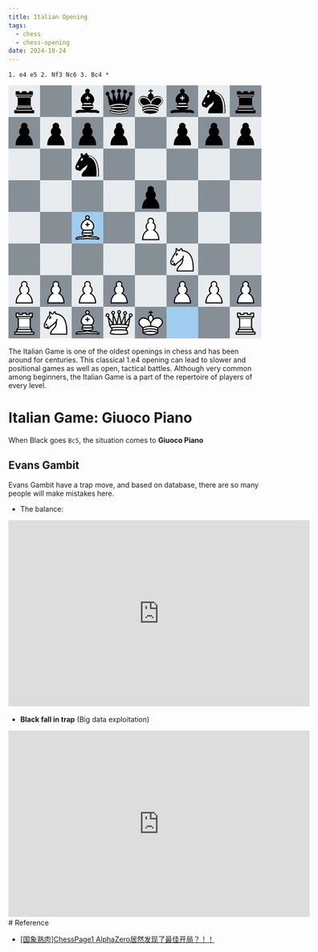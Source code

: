 ```yaml
---
title: Italian Opening
tags:
  - chess
  - chess-opening
date: 2024-10-24
---
```

```chess
1. e4 e5 2. Nf3 Nc6 3. Bc4 *
```

![](hobbies/game/chess/opening/attachments/Italian_opening.png)

The Italian Game is one of the oldest openings in chess and has been around for centuries. This classical 1.e4 opening can lead to slower and positional games as well as open, tactical battles. Although very common among beginners, the Italian Game is a part of the repertoire of players of every level.

# Italian Game: Giuoco Piano

When Black goes `Bc5`, the situation comes to **Giuoco Piano**

## Evans Gambit



Evans Gambit have a trap move, and based on database, there are so many people will make mistakes here.

* The balance:

<iframe width="600" height="371" src="https://lichess.org/study/embed/vtZuNeWO/LsVaPKlF#7" frameborder=0></iframe>

* **Black fall in trap** (Big data exploitation)

<iframe width="600" height="371" src="https://lichess.org/study/embed/vtZuNeWO/Wt2BYTEL#7" frameborder=0></iframe>
# Reference

* [[国象熟肉]ChessPage1 AlphaZero居然发现了最佳开局？！！](https://www.bilibili.com/video/BV1Pj411b7fh/?spm_id_from=333.337.search-card.all.click&vd_source=c47136abc78922800b17d6ce79d6e19f)